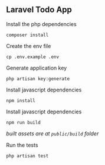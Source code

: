 ## Laravel Todo App

Install the php dependencies
```
composer install
```

Create the env file
```
cp .env.example .env
```

Generate application key
```
php artisan key:generate
```

Install javascript dependencies
```
npm install
```

Install javascript dependencies
```
npm run build
```
*built assets are at <code>public/build</code> folder*

Run the tests
```
php artisan test
```

